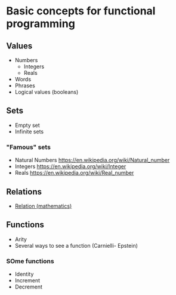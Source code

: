 # Basic concepts for functional programming

## Values

- Numbers
  - Integers
  - Reals
- Words
- Phrases
- Logical values (booleans) 

## Sets

- Empty set
- Infinite sets


### "Famous" sets
  - Natural Numbers https://en.wikipedia.org/wiki/Natural_number
  - Integers https://en.wikipedia.org/wiki/Integer 
  - Reals https://en.wikipedia.org/wiki/Real_number

## Relations

- [Relation (mathematics)](https://en.wikipedia.org/wiki/Relation_(mathematics))

## Functions

- Arity
- Several ways to see a function (Carnielli- Epstein)

### SOme functions

- Identity
- Increment
- Decrement
